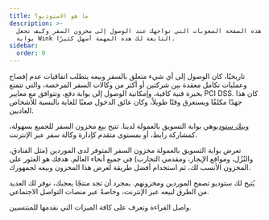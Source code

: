 ```yaml
---
title: ما هو الاستوديو؟
description: >-
  تشرح هذه الصفحة الصعوبات التي تواجهك عند الوصول إلى مخزون السفر وكيف تجعل
  بوابة Wink التابعة لك هذه المهمة أسهل كثيرًا.
sidebar:
  order: 0
---
```

تاريخيًا، كان الوصول إلى أي شيء متعلق بالسفر وبيعه يتطلب اتفاقيات عدم إفصاح وعمليات تكامل معقدة بين شركتين أو أكثر من وكالات السفر المرخصة، والتي تتمتع بخبرة فنية كافية، وإمكانية الوصول إلى بوابة دفع، وتتوافق مع معايير PCI DSS. كان هذا جهدًا مكلفًا ويستغرق وقتًا طويلاً، وكان عائق الدخول صعبًا للغاية بالنسبة للأشخاص العاديين.

[وينك ستوديو](https://studio.wink.travel)هي بوابة التسويق بالعمولة لدينا. تتيح بيع مخزون السفر للجميع بسهولة، كمشاركة رابط، أو بمستوى متقدم كإدارة وكالة سفر عبر الإنترنت.

تعرض بوابة التسويق بالعمولة مخزون السفر المتوفر لدى الموردين (مثل الفنادق، والنُزُل، ومواقع الإيجار، ومقدمي التجارب) في جميع أنحاء العالم. هدفك هو العثور على المخزون الأنسب لك، ثم استخدام أفضل طريقة لعرض هذا المخزون وبيعه لجمهورك.

يُتيح لك ستوديو تصفح الموردين ومخزونهم. بمجرد أن تجد منتجًا يعجبك، نوفر لك العديد من الطرق لبيعه عبر الإنترنت، وخاصةً عبر منصات التواصل الاجتماعي.

واصل القراءة وتعرف على كافة الميزات التي نقدمها للمنتسبين.

